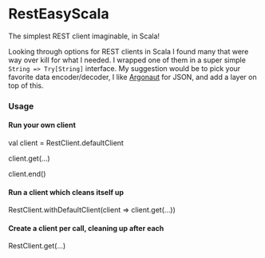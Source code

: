 # RestEasyScala
The simplest REST client imaginable, in Scala!

Looking through options for REST clients in Scala I found many that were way over kill for what I needed. I wrapped one of them in a super simple `String => Try[String]` interface. My suggestion would be to pick your favorite data encoder/decoder, I like [Argonaut](https://github.com/argonaut-io/argonaut) for JSON, and add a layer on top of this.

### Usage
#### Run your own client
  val client = RestClient.defaultClient
  
  client.get(...)
  
  client.end()
 
#### Run a client which cleans itself up
  RestClient.withDefaultClient(client => client.get(...))
 
#### Create a client per call, cleaning up after each  
  RestClient.get(...)